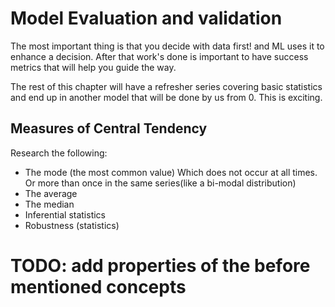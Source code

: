 # Model Evaluation and validation

The most important thing is that you decide with data first! and ML uses it to enhance a decision. After that work's done is important
to have success metrics that will help you guide the way.

The rest of this chapter will have a refresher series covering basic statistics and end up in another model that will be done by us from 0. This is exciting.

## Measures of Central Tendency

Research the following:

- The mode (the most common value) Which does not occur at all times. Or more than once in the same series(like a bi-modal distribution)
- The average
- The median
- Inferential statistics
- Robustness (statistics)


# TODO: add properties of the before mentioned concepts

